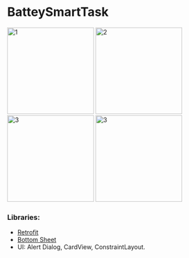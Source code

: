 # BatteySmartTask

<img src="https://user-images.githubusercontent.com/40773012/188447344-580e6984-027e-40be-a1bf-6afc9cecf91a.jpeg" alt="1" width="200"/>      <img src="https://user-images.githubusercontent.com/40773012/188447582-61125d8d-1fd8-4e79-afd1-8a15ce1706f1.jpeg" alt="2" width="200"/>  <img src="https://user-images.githubusercontent.com/40773012/188447600-b91721a3-62a6-4d63-90a9-ca849886934c.jpeg" alt="3" width="200"/>   <img src="https://user-images.githubusercontent.com/40773012/188447608-e1829272-c60d-4b12-83be-d299308aac71.jpeg" alt="3" width="200"/>

### Libraries:  
* [Retrofit](https://github.com/square/retrofit)
* [Bottom Sheet](https://material.io/components/sheets-bottom/android#using-bottom-sheets)
* UI: Alert Dialog, CardView, ConstraintLayout.
